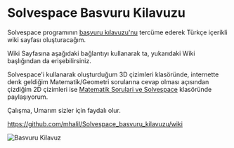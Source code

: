 # Solvespace Basvuru Kilavuzu

Solvespace programının [başvuru kılavuzu'nu](https://solvespace.com/ref.pl) tercüme ederek Türkçe içerikli wiki sayfası oluşturacağım.

Wiki Sayfasına aşağıdaki bağlantıyı kullanarak ta, yukarıdaki Wiki başlığından da erişebilirsiniz.

Solvespace'i kullanarak oluşturduğum 3D çizimleri klasöründe, internette denk geldiğim Matematik/Geometri sorularına cevap olması açısından çizdiğim 2D çizimleri ise [Matematik Sorulari ve Solvespace](https://github.com/mhalil/Solvespace_basvuru_kilavuzu/tree/main/Matematik%20Sorulari%20ve%20Solvespace) klasöründe paylaşıyorum.

Çalışma, Umarım sizler için faydalı olur.

https://github.com/mhalil/Solvespace_basvuru_kilavuzu/wiki

![Basvuru Kilavuz](https://github.com/mhalil/Solvespace_basvuru_kilavuzu/blob/main/grafikler/000%20SolveSpace_Basvuru_Kilavuzu.png)
